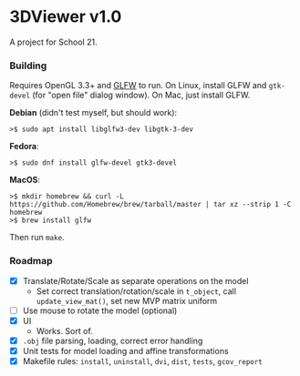 # 3DViewer v1.0
A project for School 21.

### Building
Requires OpenGL 3.3+ and [GLFW](https://github.com/glfw/glfw) to run.
On Linux, install GLFW and `gtk-devel` (for "open file" dialog window). On Mac, just install GLFW.

__Debian__ (didn't test myself, but should work):
```shell
>$ sudo apt install libglfw3-dev libgtk-3-dev
```
__Fedora__:
```shell
>$ sudo dnf install glfw-devel gtk3-devel
```
__MacOS__:
```shell
>$ mkdir homebrew && curl -L https://github.com/Homebrew/brew/tarball/master | tar xz --strip 1 -C homebrew
>$ brew install glfw
```

Then run `make`.

### Roadmap
- [X] Translate/Rotate/Scale as separate operations on the model
	- Set correct translation/rotation/scale in `t_object`, call `update_view_mat()`, set new MVP matrix uniform
- [ ] Use mouse to rotate the model (optional)
- [X] UI
	- Works. Sort of.
- [X] `.obj` file parsing, loading, correct error handling
- [X] Unit tests for model loading and affine transformations
- [X] Makefile rules: `install`, `uninstall`, `dvi`, `dist`, `tests`, `gcov_report`
